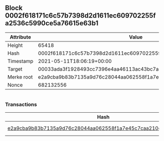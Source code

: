 ## Block 0002f618171c6c57b7398d2d1611ec609702255fa2536c5990ce5a76615e63b1

Attribute | Value
--- | ---
Height | 65418
Hash | 0002f618171c6c57b7398d2d1611ec609702255fa2536c5990ce5a76615e63b1
Timestamp | 2021-05-11T18:06:19+00:00
Target | 00033ada3f1928493cc7396e4aa46113ac43bc7ac52aab5d08e3934913716f64
Merke root | e2a9cba9b83b7135a9d76c28044aa062558f1a7e45c7caa210deaf583f828244
Nonce | 682132556

```

```

### Transactions

Hash | Amount
--- | ---
[e2a9cba9b83b7135a9d76c28044aa062558f1a7e45c7caa210deaf583f828244](e2a9cba9b83b7135a9d76c28044aa062558f1a7e45c7caa210deaf583f828244.md) | 10.00000000 SKEPTI 
